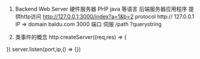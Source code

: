 1. Backend 
  Web Server  硬件服务器 PHP java 等语言 后端服务器应用程序
  提供http访问 http://127.0.0.1:3000/index?a=1&b=2
  protocol http://
  127.0.0.1  IP => domain baidu.com
  3000 端口 伺服
  /path 
  ?querystring

2. 类事件的概念
http.createServer((req,res) => {
  
})
server.listen(port,ip,() => {})